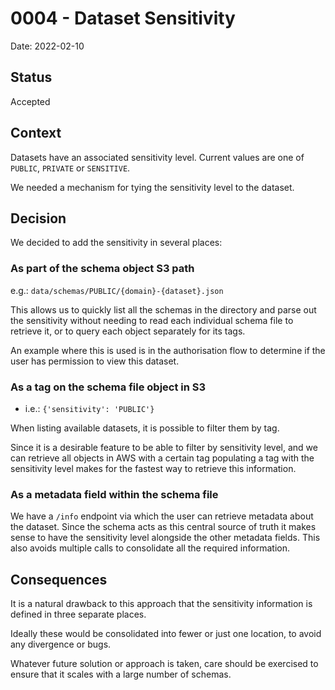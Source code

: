 # 0004 - Dataset Sensitivity 
Date: 2022-02-10

## Status
Accepted

## Context

Datasets have an associated sensitivity level. Current values are one of `PUBLIC`, `PRIVATE` or `SENSITIVE`.

We needed a mechanism for tying the sensitivity level to the dataset.

## Decision

We decided to add the sensitivity in several places:

### As part of the schema object S3 path
e.g.: `data/schemas/PUBLIC/{domain}-{dataset}.json`

This allows us to quickly list all the schemas in the directory and parse out the sensitivity without needing to 
read each individual schema file to retrieve it, or to query each object separately for its tags.

An example where this is used is in the authorisation flow to determine if the user has permission to view this dataset.

### As a tag on the schema file object in S3 
- i.e.: `{'sensitivity': 'PUBLIC'}`

When listing available datasets, it is possible to filter them by tag.

Since it is a desirable feature to be able to filter by sensitivity level, and we can retrieve all objects in AWS with a certain tag
populating a tag with the sensitivity level makes for the fastest way to retrieve this information.

### As a metadata field within the schema file
We have a `/info` endpoint via which the user can retrieve metadata about the dataset. Since the schema acts as this central source of truth
it makes sense to have the sensitivity level alongside the other metadata fields. This also avoids multiple calls to consolidate all the required information.

## Consequences
It is a natural drawback to this approach that the sensitivity information is defined in three separate places.

Ideally these would be consolidated into fewer or just one location, to avoid any divergence or bugs.

Whatever future solution or approach is taken, care should be exercised to ensure that it scales with a large number of schemas.